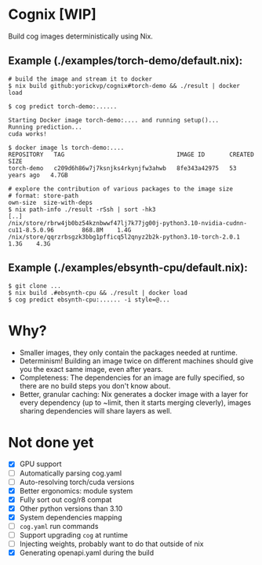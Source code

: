 # Cognix [WIP]

Build cog images deterministically using Nix.


## Example (./examples/torch-demo/default.nix):
```
# build the image and stream it to docker
$ nix build github:yorickvp/cognix#torch-demo && ./result | docker load

$ cog predict torch-demo:......

Starting Docker image torch-demo:.... and running setup()...
Running prediction...
cuda works!

$ docker image ls torch-demo:....
REPOSITORY   TAG                                IMAGE ID       CREATED        SIZE
torch-demo   c209d6h86w7j7ksnjks4rkynjfw3ahwb   8fe343a42975   53 years ago   4.7GB

# explore the contribution of various packages to the image size
# format: store-path                                                           own-size  size-with-deps
$ nix path-info ./result -rSsh | sort -hk3
[..]
/nix/store/rbrw4jb0bz54kznbwwf47lj7k77jg00j-python3.10-nvidia-cudnn-cu11-8.5.0.96      	 868.8M	   1.4G
/nix/store/qqrzrbsgzk3bbg1pfficq5l2qnyz2b2k-python3.10-torch-2.0.1                     	   1.3G	   4.3G
```

## Example (./examples/ebsynth-cpu/default.nix):
```
$ git clone ...
$ nix build .#ebsynth-cpu && ./result | docker load
$ cog predict ebsynth-cpu:...... -i style=@...
```

# Why?
- Smaller images, they only contain the packages needed at runtime.
- Determinism! Building an image twice on different machines should give you the exact same image, even after years.
- Completeness: The dependencies for an image are fully specified, so there are no build steps you don't know about.
- Better, granular caching: Nix generates a docker image with a layer for every dependency (up to ~limit, then it starts merging cleverly), images sharing dependencies will share layers as well.


# Not done yet
- [x] GPU support
- [ ] Automatically parsing cog.yaml
- [ ] Auto-resolving torch/cuda versions
- [x] Better ergonomics: module system
- [x] Fully sort out cog/r8 compat
- [x] Other python versions than 3.10
- [x] System dependencies mapping
- [ ] `cog.yaml` run commands
- [ ] Support upgrading `cog` at runtime
- [ ] Injecting weights, probably want to do that outside of nix
- [x] Generating openapi.yaml during the build
